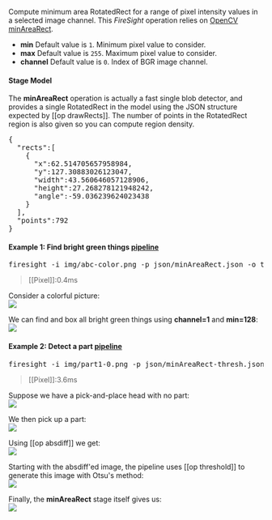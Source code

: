 Compute minimum area RotatedRect for a range of pixel intensity values in a selected image channel. 
This _FireSight_ operation relies on 
[OpenCV minAreaRect](http://docs.opencv.org/modules/imgproc/doc/structural_analysis_and_shape_descriptors.html?highlight=minarearect#minarearect).

* **min** Default value is `1`. Minimum pixel value to consider.
* **max** Default value is `255`. Maximum pixel value to consider.
* **channel** Default value is `0`. Index of BGR image channel.

#### Stage Model
The **minAreaRect** operation is actually a fast single blob detector, and provides a single RotatedRect in the model using the 
JSON structure expected by [[op drawRects]]. The number of points in the RotatedRect region is also given so you can compute region density.
<pre>
{
  "rects":[
    {
      "x":62.514705657958984,
      "y":127.30883026123047,
      "width":43.560646057128906,
      "height":27.268278121948242,
      "angle":-59.036239624023438
    }
  ],
  "points":792
}
</pre>

#### Example 1: Find bright green things [pipeline](https://github.com/firepick1/FireSight/blob/master/json/minAreaRect.json)
<pre>firesight -i img/abc-color.png -p json/minAreaRect.json -o target/minAreaRect.png -Dmin=128 -Dchannel=1 -Dthickness=1</pre>
> [[Pixel]]:0.4ms

Consider a colorful picture:<br>
<img src="https://github.com/firepick1/FireSight/blob/master/img/abc-color.png?raw=true">

We can find and box all bright green things using **channel=1** and **min=128**:<br>
<img src="https://github.com/firepick1/FireSight/blob/master/img/minAreaRect-abc.png?raw=true"> 

#### Example 2: Detect a part [pipeline](https://github.com/firepick1/FireSight/blob/master/json/minAreaRect-thresh.json)
<pre>firesight -i img/part1-0.png -p json/minAreaRect-thresh.json -o target/minAreaRect-thresh.png</pre>
> [[Pixel]]:3.6ms

Suppose we have a pick-and-place head with no part:<br>
<img src="https://github.com/firepick1/FireSight/blob/master/img/part0.png?raw=true">

We then pick up a part:<br>
<img src="https://github.com/firepick1/FireSight/blob/master/img/part1.png?raw=true">

Using [[op absdiff]] we get:</br>
<img src="https://github.com/firepick1/FireSight/blob/master/img/part1-0.png?raw=true">

Starting with the absdiff'ed image, the pipeline uses [[op threshold]] to generate this image with Otsu's method:<br>
<img src="https://github.com/firepick1/FireSight/blob/master/img/threshold-otsu.png?raw=true">

Finally, the **minAreaRect** stage itself gives us:<br>
<img src="https://github.com/firepick1/FireSight/blob/master/img/minAreaRect-thresh.png?raw=true">

